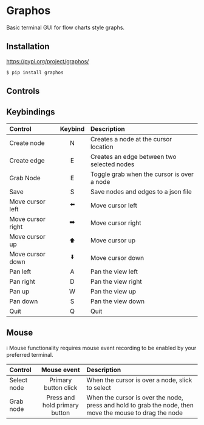 # Graphos

Basic terminal GUI for flow charts style graphs.

## Installation

https://pypi.org/project/graphos/

`$ pip install graphos`

## Controls

## Keybindings

| Control           | Keybind | Description                                |
| :---------------- | :-----: | :----------------------------------------- |
| Create node       |    N    | Creates a node at the cursor location      |
| Create edge       |    E    | Creates an edge between two selected nodes |
| Grab Node         |    E    | Toggle grab when the cursor is over a node |
| Save              |    S    | Save nodes and edges to a json file        |
| Move cursor left  |   ⬅️    | Move cursor left                           |
| Move cursor right |   ➡️    | Move cursor right                          |
| Move cursor up    |   ⬆️    | Move cursor up                             |
| Move cursor down  |   ⬇️    | Move cursor down                           |
| Pan left          |    A    | Pan the view left                          |
| Pan right         |    D    | Pan the view right                         |
| Pan up            |    W    | Pan the view up                            |
| Pan down          |    S    | Pan the view down                          |
| Quit              |    Q    | Quit                                       |

## Mouse

ℹ️ Mouse functionality requires mouse event recording to be enabled by your preferred terminal.

| Control     |          Mouse event          | Description                                                                                             |
| :---------- | :---------------------------: | :------------------------------------------------------------------------------------------------------ |
| Select node |     Primary button click      | When the cursor is over a node, slick to select                                                         |
| Grab node   | Press and hold primary button | When the cursor is over the node, press and hold to grab the node, then move the mouse to drag the node |
